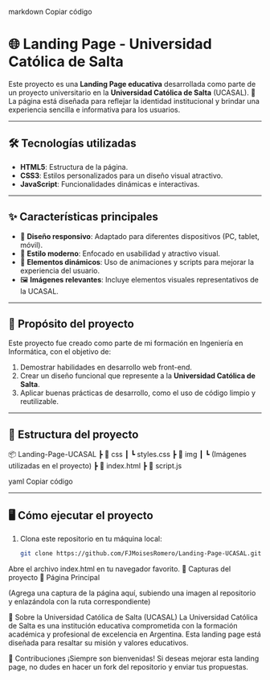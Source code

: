 
markdown
Copiar código
# 🌐 Landing Page - Universidad Católica de Salta

Este proyecto es una **Landing Page educativa** desarrollada como parte de un proyecto universitario en la **Universidad Católica de Salta** (UCASAL). 🚀  
La página está diseñada para reflejar la identidad institucional y brindar una experiencia sencilla e informativa para los usuarios.  

---

## 🛠️ Tecnologías utilizadas

- **HTML5**: Estructura de la página.  
- **CSS3**: Estilos personalizados para un diseño visual atractivo.  
- **JavaScript**: Funcionalidades dinámicas e interactivas.  

---

## ✨ Características principales

- 📄 **Diseño responsivo**: Adaptado para diferentes dispositivos (PC, tablet, móvil).  
- 🎨 **Estilo moderno**: Enfocado en usabilidad y atractivo visual.  
- 🌟 **Elementos dinámicos**: Uso de animaciones y scripts para mejorar la experiencia del usuario.  
- 🖼️ **Imágenes relevantes**: Incluye elementos visuales representativos de la UCASAL.  

---

## 🎯 Propósito del proyecto

Este proyecto fue creado como parte de mi formación en Ingeniería en Informática, con el objetivo de:  
1. Demostrar habilidades en desarrollo web front-end.  
2. Crear un diseño funcional que represente a la **Universidad Católica de Salta**.  
3. Aplicar buenas prácticas de desarrollo, como el uso de código limpio y reutilizable.  

---

## 📂 Estructura del proyecto

📦 Landing-Page-UCASAL
┣ 📂 css
┃ ┗ styles.css
┣ 📂 img
┃ ┗ (Imágenes utilizadas en el proyecto)
┣ 📄 index.html
┣ 📄 script.js

yaml
Copiar código

---

## 🖥️ Cómo ejecutar el proyecto

1. Clona este repositorio en tu máquina local:
   ```bash
   git clone https://github.com/FJMoisesRomero/Landing-Page-UCASAL.git
Abre el archivo index.html en tu navegador favorito.
📸 Capturas del proyecto
🌟 Página Principal

(Agrega una captura de la página aquí, subiendo una imagen al repositorio y enlazándola con la ruta correspondiente)

🏫 Sobre la Universidad Católica de Salta (UCASAL)
La Universidad Católica de Salta es una institución educativa comprometida con la formación académica y profesional de excelencia en Argentina. Esta landing page está diseñada para resaltar su misión y valores educativos.

🤝 Contribuciones
¡Siempre son bienvenidas! Si deseas mejorar esta landing page, no dudes en hacer un fork del repositorio y enviar tus propuestas.
